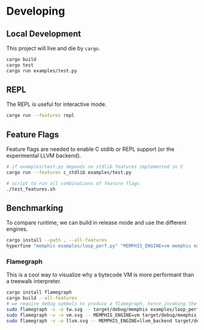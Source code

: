 # Developing
## Local Development
This project will live and die by `cargo`.
```bash
cargo build
cargo test
cargo run examples/test.py
```
## REPL
The REPL is useful for interactive mode.
```bash
cargo run --features repl
```
## Feature Flags
Feature flags are needed to enable C stdlib or REPL support (or the experimental LLVM backend).
```bash
# if examples/test.py depends on stdlib features implemented in C
cargo run --features c_stdlib examples/test.py

# script to run all combinations of feature flags
./test_features.sh
```
## Benchmarking
To compare runtime, we can build in release mode and use the different engines.
```bash
cargo install --path . --all-features
hyperfine "memphis examples/loop_perf.py" "MEMPHIS_ENGINE=vm memphis examples/loop_perf.py" "MEMPHIS_ENGINE=llvm_backend memphis examples/loop_perf.py" --warmup 5
```
### Flamegraph
This is a cool way to visualize why a bytecode VM is more performant than a treewalk interpreter.
```bash
cargo install flamegraph
cargo build --all-features
# we require debug symbols to produce a flamegraph, hence invoking the binary from `target/debug`.
sudo flamegraph -v -o tw.svg -- target/debug/memphis examples/loop_perf.py
sudo flamegraph -v -o vm.svg -- MEMPHIS_ENGINE=vm target/debug/memphis examples/loop_perf.py
sudo flamegraph -v -o llvm.svg -- MEMPHIS_ENGINE=llvm_backend target/debug/memphis examples/loop_perf.py
```

